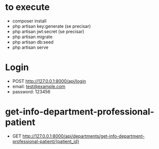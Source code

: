 # to execute
- composer install
- php artisan key:generate (se precisar)
- php artisan jwt:secret (se precisar)
- php artisan migrate
- php artisan db:seed
- php artisan serve


# Login

- POST http://127.0.0.1:8000/api/login
- email: test@example.com
- password: 123456

# get-info-department-professional-patient

- GET http://127.0.0.1:8000/api/departments/get-info-department-professional-patient/{patient_id}